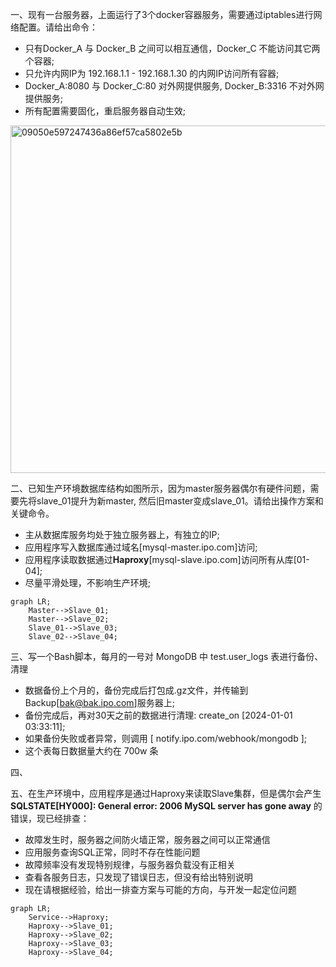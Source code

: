 一、现有一台服务器，上面运行了3个docker容器服务，需要通过iptables进行网络配置。请给出命令：
  - 只有Docker_A 与 Docker_B 之间可以相互通信，Docker_C 不能访问其它两个容器;
  - 只允许内网IP为 192.168.1.1 - 192.168.1.30 的内网IP访问所有容器;
  - Docker_A:8080 与 Docker_C:80 对外网提供服务, Docker_B:3316 不对外网提供服务;
  - 所有配置需要固化，重启服务器自动生效;

<img width="556" alt="09050e597247436a86ef57ca5802e5b" src="https://github.com/housesigma/hr-interview/assets/4161489/7f77ad88-406d-4e10-afe8-802cc5366f1a">

二、已知生产环境数据库结构如图所示，因为master服务器偶尔有硬件问题，需要先将slave_01提升为新master, 然后旧master变成slave_01。请给出操作方案和关键命令。
  - 主从数据库服务均处于独立服务器上，有独立的IP;
  - 应用程序写入数据库通过域名[mysql-master.ipo.com]访问;
  - 应用程序读取数据通过**Haproxy**[mysql-slave.ipo.com]访问所有从库[01-04];
  - 尽量平滑处理，不影响生产环境;

```mermaid
graph LR;
    Master-->Slave_01;
    Master-->Slave_02;
    Slave_01-->Slave_03;
    Slave_02-->Slave_04;
```

三、写一个Bash脚本，每月的一号对 MongoDB 中 test.user_logs 表进行备份、清理
  - 数据备份上个月的，备份完成后打包成.gz文件，并传输到Backup[bak@bak.ipo.com]服务器上;
  - 备份完成后，再对30天之前的数据进行清理: create_on [2024-01-01 03:33:11];
  - 如果备份失败或者异常，则调用 [ notify.ipo.com/webhook/mongodb ];
  - 这个表每日数据量大约在 700w 条

四、

五、在生产环境中，应用程序是通过Haproxy来读取Slave集群，但是偶尔会产生 **SQLSTATE[HY000]: General error: 2006 MySQL server has gone away** 的错误，现已经排查：
  - 故障发生时，服务器之间防火墙正常，服务器之间可以正常通信
  - 应用服务查询SQL正常，同时不存在性能问题
  - 故障频率没有发现特别规律，与服务器负载没有正相关
  - 查看各服务日志，只发现了错误日志，但没有给出特别说明
  - 现在请根据经验，给出一排查方案与可能的方向，与开发一起定位问题

```mermaid
graph LR;
    Service-->Haproxy;
    Haproxy-->Slave_01;
    Haproxy-->Slave_02;
    Haproxy-->Slave_03;
    Haproxy-->Slave_04;
```
